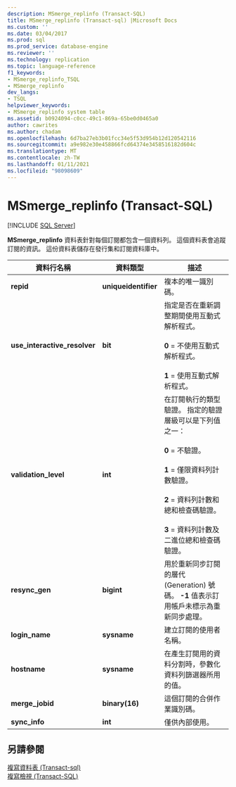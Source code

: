 ```yaml
---
description: MSmerge_replinfo (Transact-SQL)
title: MSmerge_replinfo (Transact-sql) |Microsoft Docs
ms.custom: ''
ms.date: 03/04/2017
ms.prod: sql
ms.prod_service: database-engine
ms.reviewer: ''
ms.technology: replication
ms.topic: language-reference
f1_keywords:
- MSmerge_replinfo_TSQL
- MSmerge_replinfo
dev_langs:
- TSQL
helpviewer_keywords:
- MSmerge_replinfo system table
ms.assetid: b0924094-c0cc-49c1-869a-65be0d0465a0
author: cawrites
ms.author: chadam
ms.openlocfilehash: 6d7ba27eb3b01fcc34e5f53d954b12d120542116
ms.sourcegitcommit: a9e982e30e458866fcd64374e3458516182d604c
ms.translationtype: MT
ms.contentlocale: zh-TW
ms.lasthandoff: 01/11/2021
ms.locfileid: "98098609"
---
```

# <a name="msmerge_replinfo-transact-sql"></a>MSmerge_replinfo (Transact-SQL)
[!INCLUDE [SQL Server](../../includes/applies-to-version/sqlserver.md)]

  **MSmerge_replinfo** 資料表針對每個訂閱都包含一個資料列。 這個資料表會追蹤訂閱的資訊。 這份資料表儲存在發行集和訂閱資料庫中。  
  
|資料行名稱|資料類型|描述|  
|-----------------|---------------|-----------------|  
|**repid**|**uniqueidentifier**|複本的唯一識別碼。|  
|**use_interactive_resolver**|**bit**|指定是否在重新調整期間使用互動式解析程式。<br /><br /> **0** = 不使用互動式解析程式。<br /><br /> **1** = 使用互動式解析程式。|  
|**validation_level**|**int**|在訂閱執行的類型驗證。 指定的驗證層級可以是下列值之一：<br /><br /> **0** = 不驗證。<br /><br /> **1** = 僅限資料列計數驗證。<br /><br /> **2** = 資料列計數和總和檢查碼驗證。<br /><br /> **3** = 資料列計數及二進位總和檢查碼驗證。|  
|**resync_gen**|**bigint**|用於重新同步訂閱的層代 (Generation) 號碼。 **-1** 值表示訂用帳戶未標示為重新同步處理。|  
|**login_name**|**sysname**|建立訂閱的使用者名稱。|  
|**hostname**|**sysname**|在產生訂閱用的資料分割時，參數化資料列篩選器所用的值。|  
|**merge_jobid**|**binary(16)**|這個訂閱的合併作業識別碼。|  
|**sync_info**|**int**|僅供內部使用。|  
  
## <a name="see-also"></a>另請參閱  
 [複寫資料表 &#40;Transact-sql&#41;](../../relational-databases/system-tables/replication-tables-transact-sql.md)   
 [複寫檢視 &#40;Transact-SQL&#41;](../../relational-databases/system-views/replication-views-transact-sql.md)  
  
  
